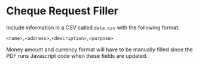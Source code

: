 # Cheque Request Filler
Include information in a CSV called `data.csv` with the following format:
```
<name>,<address>,<description>,<purpose>
```

Money amount and currency format will have to be manually filled since the PDF
runs Javascript code when these fields are updated.
